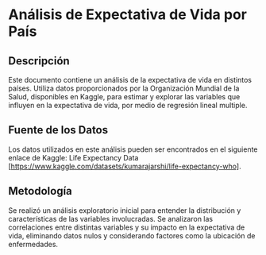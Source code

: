 # Análisis de Expectativa de Vida por País 
## Descripción
Este documento contiene un análisis de la expectativa de vida en distintos países. Utiliza datos proporcionados por la Organización Mundial de la Salud, disponibles en Kaggle, para estimar y explorar las variables que influyen en la expectativa de vida, por medio de regresión lineal multiple.

## Fuente de los Datos
Los datos utilizados en este análisis pueden ser encontrados en el siguiente enlace de Kaggle: Life Expectancy Data [https://www.kaggle.com/datasets/kumarajarshi/life-expectancy-who].

## Metodología
Se realizó un análisis exploratorio inicial para entender la distribución y características de las variables involucradas. Se analizaron las correlaciones entre distintas variables y su impacto en la expectativa de vida, eliminando datos nulos y considerando factores como la ubicación de enfermedades.

